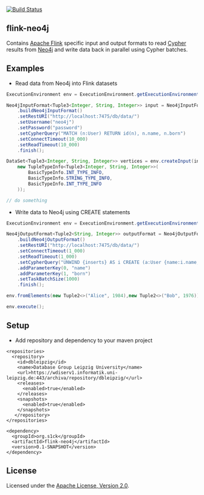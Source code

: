 [![Build Status](https://travis-ci.org/s1ck/flink-neo4j.svg?branch=master)](https://travis-ci.org/s1ck/flink-neo4j)


## flink-neo4j

Contains [Apache Flink](https://flink.apache.org/) specific input and output formats to read [Cypher](http://neo4j.com/docs/stable/cypher-query-lang.html) results from [Neo4j](http://neo4j.com/) and write data back in parallel using Cypher batches.

## Examples

* Read data from Neo4j into Flink datasets

```java
ExecutionEnvironment env = ExecutionEnvironment.getExecutionEnvironment();

Neo4jInputFormat<Tuple3<Integer, String, Integer>> input = Neo4jInputFormat
    .buildNeo4jInputFormat()
    .setRestURI("http://localhost:7475/db/data/")
    .setUsername("neo4j")
    .setPassword("password")
    .setCypherQuery("MATCH (n:User) RETURN id(n), n.name, n.born")
    .setConnectTimeout(10_000)
    .setReadTimeout(10_000)
    .finish();

DataSet<Tuple3<Integer, String, Integer>> vertices = env.createInput(input,
    new TupleTypeInfo<Tuple3<Integer, String, Integer>>(
        BasicTypeInfo.INT_TYPE_INFO,
        BasicTypeInfo.STRING_TYPE_INFO,
        BasicTypeInfo.INT_TYPE_INFO
    ));

// do something
```

* Write data to Neo4j using CREATE statements

```java
ExecutionEnvironment env = ExecutionEnvironment.getExecutionEnvironment();

Neo4jOutputFormat<Tuple2<String, Integer>> outputFormat = Neo4jOutputFormat
    .buildNeo4jOutputFormat()
    .setRestURI("http://localhost:7475/db/data/")
    .setConnectTimeout(1_000)
    .setReadTimeout(1_000)
    .setCypherQuery("UNWIND {inserts} AS i CREATE (a:User {name:i.name, born:i.born})")
    .addParameterKey(0, "name")
    .addParameterKey(1, "born")
    .setTaskBatchSize(1000)
    .finish();

env.fromElements(new Tuple2<>("Alice", 1984),new Tuple2<>("Bob", 1976)).output(outputFormat);

env.execute();
```

## Setup

* Add repository and dependency to your maven project

```
<repositories>
  <repository>
    <id>dbleipzig</id>
    <name>Database Group Leipzig University</name>
    <url>https://wdiserv1.informatik.uni-leipzig.de:443/archiva/repository/dbleipzig/</url>
    <releases>
      <enabled>true</enabled>
    </releases>
    <snapshots>
      <enabled>true</enabled>
    </snapshots>
   </repository>
</repositories>

<dependency>
  <groupId>org.s1ck</groupId>
  <artifactId>flink-neo4j</artifactId>
  <version>0.1-SNAPSHOT</version>
</dependency>
```

## License

Licensed under the [Apache License, Version 2.0](http://www.apache.org/licenses/LICENSE-2.0).
